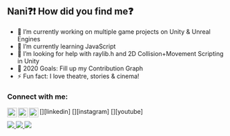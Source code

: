 ## Nani:question::exclamation: How did you find me:question:

- 🔭 I’m currently working on multiple game projects on Unity & Unreal Engines
- 🌱 I’m currently learning JavaScript
- 🤔 I’m looking for help with raylib.h and 2D Collision+Movement Scripting in Unity
- 🥅 2020 Goals: Fill up my Contribution Graph
- ⚡ Fun fact: I love theatre, stories & cinema!

### Connect with me:

[<img align="left" alt="LinkedIn | LinkedIn" width="22px" src="https://cdn.jsdelivr.net/npm/simple-icons@v3/icons/linkedin.svg" />][linkedin]
[<img align="left" alt="Instagram | Instagram" width="22px" src="https://cdn.jsdelivr.net/npm/simple-icons@v3/icons/instagram.svg" />][instagram]
[<img align="left" alt="YouTube | YouTube" width="22px" src="https://cdn.jsdelivr.net/npm/simple-icons@v3/icons/youtube.svg" />][youtube]

<a href="https://www.youtube.com/channel/UCIO32aKNjIo7wfTlEMVU0Pg">
  <img src="https://img.shields.io/badge/YouTube-FF0000?style=for-the-badge&logo=youtube&logoColor=white" />
</a>

<a href="https://www.linkedin.com/in/rishabh1521/">
  <img src="https://img.shields.io/badge/LinkedIn-0077B5?style=for-the-badge&logo=linkedin&logoColor=white" />
</a>

<a href="https://www.instagram.com/kukkie.man/">
  <img src="https://img.shields.io/badge/Instagram-E4405F?style=for-the-badge&logo=instagram&logoColor=white" />
</a>
